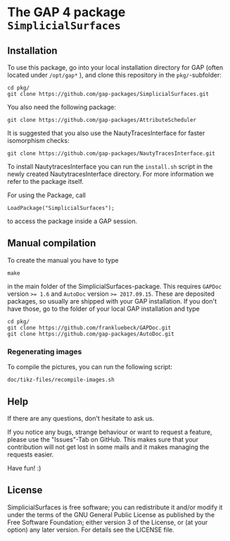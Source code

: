 The GAP 4 package  `SimplicialSurfaces`
==============================

## Installation
To use this package, go into your local installation directory for GAP (often located under `/opt/gap*` ), and clone this repository in the `pkg/`-subfolder:

```
cd pkg/
git clone https://github.com/gap-packages/SimplicialSurfaces.git
```

You also need the following package:
```
git clone https://github.com/gap-packages/AttributeScheduler
```

It is suggested that you also use the NautyTracesInterface for faster isomorphism checks:
```
git clone https://github.com/gap-packages/NautyTracesInterface.git
```

To install NautytracesInterface you can run the `install.sh` script in the newly created NautytracesInterface directory. For more information we refer to the package itself.

For using the Package, call
```
LoadPackage("SimplicialSurfaces");
```
to access the package inside a GAP session.

## Manual compilation

To create the manual you have to type
```
make
```
in the main folder of the SimplicialSurfaces-package. This requires `GAPDoc` version `>= 1.6` and `AutoDoc` version `>= 2017.09.15`. These are deposited packages, so usually are shipped with your GAP installation. If you don't have those, go to the folder of your local GAP installation and type
```
cd pkg/
git clone https://github.com/frankluebeck/GAPDoc.git
git clone https://github.com/gap-packages/AutoDoc.git
```
### Regenerating images
To compile the pictures, you can run the following script:
```
doc/tikz-files/recompile-images.sh
```    

## Help
If there are any questions, don't hesitate to ask us.

If you notice any bugs, strange behaviour or want to request a feature, please use the "Issues"-Tab on GitHub. This makes sure that your contribution will not get lost in some mails and it makes managing the requests easier.

Have fun! :)


## License
SimplicialSurfaces is free software; you can redistribute it and/or modify it under the terms of the GNU General Public License as published by the Free Software Foundation; either version 3 of the License, or (at your option) any later version. 
For details see the LICENSE file.
